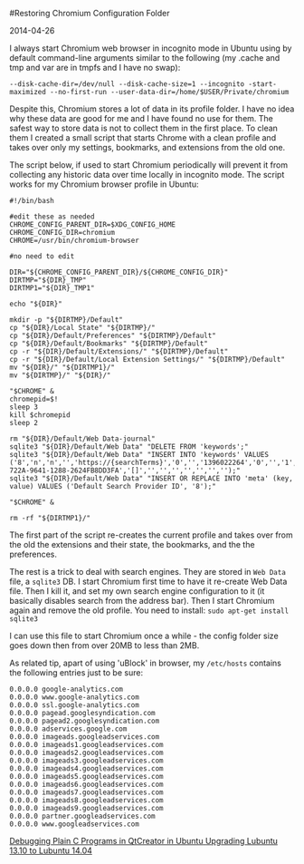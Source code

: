 #Restoring Chromium Configuration Folder

2014-04-26

<!--- tags: linux browser -->

I always start Chromium web browser in incognito mode in Ubuntu using by default command-line arguments similar to the following (my .cache and tmp and var are in tmpfs and I have no swap):

```
--disk-cache-dir=/dev/null --disk-cache-size=1 --incognito -start-maximized --no-first-run --user-data-dir=/home/$USER/Private/chromium
```

Despite this, Chromium stores a lot of data in its profile folder. I have no idea why these data are good for me and I have found no use for them. The safest way to store data is not to collect them in the first place. To clean them I created a small script that starts Chrome with a clean profile and takes over only my settings, bookmarks, and extensions from the old one.

The script below, if used to start Chromium periodically will prevent it from collecting any historic data over time locally in incognito mode. The script works for my Chromium browser profile in Ubuntu:

```
#!/bin/bash

#edit these as needed
CHROME_CONFIG_PARENT_DIR=$XDG_CONFIG_HOME
CHROME_CONFIG_DIR=chromium
CHROME=/usr/bin/chromium-browser

#no need to edit

DIR="${CHROME_CONFIG_PARENT_DIR}/${CHROME_CONFIG_DIR}"
DIRTMP="${DIR}_TMP"
DIRTMP1="${DIR}_TMP1"

echo "${DIR}"

mkdir -p "${DIRTMP}/Default"
cp "${DIR}/Local State" "${DIRTMP}/"
cp "${DIR}/Default/Preferences" "${DIRTMP}/Default"
cp "${DIR}/Default/Bookmarks" "${DIRTMP}/Default"
cp -r "${DIR}/Default/Extensions/" "${DIRTMP}/Default"
cp -r "${DIR}/Default/Local Extension Settings/" "${DIRTMP}/Default"
mv "${DIR}/" "${DIRTMP1}/"
mv "${DIRTMP}/" "${DIR}/"

"$CHROME" &
chromepid=$!
sleep 3
kill $chromepid
sleep 2

rm "${DIR}/Default/Web Data-journal"
sqlite3 "${DIR}/Default/Web Data" "DELETE FROM 'keywords';"
sqlite3 "${DIR}/Default/Web Data" "INSERT INTO 'keywords' VALUES ('8','n','n','','https://{searchTerms}','0','','1396022264','0','','1','','0','0','','1396022264','B2B5BD5D-722A-9641-1288-2624FB8DD3FA','[]','','','','','','','');"
sqlite3 "${DIR}/Default/Web Data" "INSERT OR REPLACE INTO 'meta' (key, value) VALUES ('Default Search Provider ID', '8');"

"$CHROME" &

rm -rf "${DIRTMP1}/"
```

The first part of the script re-creates the current profile and takes over from the old the extensions and their state, the bookmarks, and the the preferences.

The rest is a trick to deal with search engines. They are stored in `Web Data` file, a `sqlite3` DB. I start Chromium first time to have it re-create Web Data file. Then I kill it, and set my own search engine configuration to it (it basically disables search from the address bar). Then I start Chromium again and remove the old profile. You need to install: `sudo apt-get install sqlite3`

I can use this file to start Chromium once a while - the config folder size goes down then from over 20MB to less than 2MB.

As related tip, apart of using 'uBlock' in browser, my `/etc/hosts` contains the following entries just to be sure:

```
0.0.0.0 google-analytics.com
0.0.0.0 www.google-analytics.com
0.0.0.0 ssl.google-analytics.com
0.0.0.0 pagead.googlesyndication.com
0.0.0.0 pagead2.googlesyndication.com
0.0.0.0 adservices.google.com
0.0.0.0 imageads.googleadservices.com 
0.0.0.0 imageads1.googleadservices.com
0.0.0.0 imageads2.googleadservices.com
0.0.0.0 imageads3.googleadservices.com
0.0.0.0 imageads4.googleadservices.com
0.0.0.0 imageads5.googleadservices.com
0.0.0.0 imageads6.googleadservices.com
0.0.0.0 imageads7.googleadservices.com
0.0.0.0 imageads8.googleadservices.com
0.0.0.0 imageads9.googleadservices.com
0.0.0.0 partner.googleadservices.com
0.0.0.0 www.googleadservices.com
```

<ins class='nfooter'><a rel='prev' id='fprev' href='#blog/2014/2014-04-28-Debugging-Plain-C-Programs-in-QtCreator-in-Ubuntu.md'>Debugging Plain C Programs in QtCreator in Ubuntu</a> <a rel='next' id='fnext' href='#blog/2014/2014-04-18-Upgrading-Lubuntu-13.10-to-Lubuntu-14.04.md'>Upgrading Lubuntu 13.10 to Lubuntu 14.04</a></ins>
